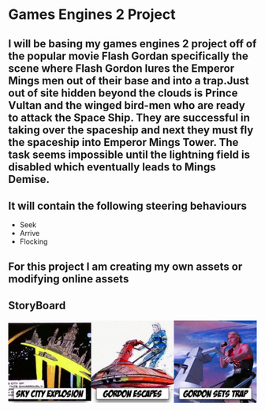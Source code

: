 # Games Engines 2 Project
 
## I will be basing my games engines 2 project off of the popular movie Flash Gordan specifically the scene where Flash Gordon lures the Emperor Mings men out of their base and into a trap.Just out of site hidden beyond the clouds is Prince Vultan and the winged bird-men who are ready to attack the Space Ship. They are successful in taking over the spaceship and next they must fly the spaceship into Emperor Mings Tower. The task seems impossible until the lightning field is disabled which eventually leads to Mings Demise.

## It will contain the following steering behaviours

- Seek
- Arrive
- Flocking

## For this project I am creating my own assets or modifying online assets

## StoryBoard

<img src="images/storyboard.png">
